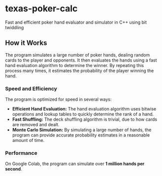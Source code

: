 # texas-poker-calc
Fast and efficient poker hand evaluator and simulator in C++ using bit twiddling

## How it Works

The program simulates a large number of poker hands, dealing random cards to the player and opponents. It then evaluates the hands using a fast hand evaluation algorithm to determine the winner. By repeating this process many times, it estimates the probability of the player winning the hand.

### Speed and Efficiency

The program is optimized for speed in several ways:

- **Efficient Hand Evaluation:** The hand evaluation algorithm uses bitwise operations and lookup tables to quickly determine the rank of a hand.
- **Fast Shuffling:** The deck shuffling algorithm is trivial, due to how cards are removed and dealt.
- **Monte Carlo Simulation:** By simulating a large number of hands, the program can provide accurate probability estimates in a reasonable amount of time.

### Performance

On Google Colab, the program can simulate over **1 million hands per second**.
